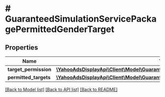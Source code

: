 # # GuaranteedSimulationServicePackagePermittedGenderTarget

## Properties

Name | Type | Description | Notes
------------ | ------------- | ------------- | -------------
**target_permission** | [**\YahooAdsDisplayApi\Client\Model\GuaranteedSimulationServicePackagePermissionType**](GuaranteedSimulationServicePackagePermissionType.md) |  | [optional]
**permitted_targets** | [**\YahooAdsDisplayApi\Client\Model\GuaranteedSimulationServicePermittedGenderTarget[]**](GuaranteedSimulationServicePermittedGenderTarget.md) |  | [optional]

[[Back to Model list]](../../README.md#models) [[Back to API list]](../../README.md#endpoints) [[Back to README]](../../README.md)
